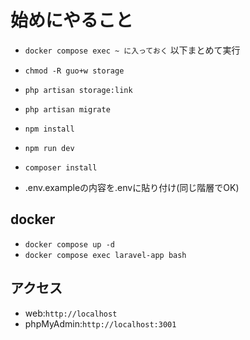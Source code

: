 # 始めにやること

- `docker compose exec ~ に入っておく`
  以下まとめて実行
- `chmod -R guo+w storage`
- `php artisan storage:link`
- `php artisan migrate`
- `npm install`
- `npm run dev`
- `composer install`

- .env.exampleの内容を.envに貼り付け(同じ階層でOK)

## docker

- `docker compose up -d`
- `docker compose exec laravel-app bash`

## アクセス

- web:`http://localhost`
- phpMyAdmin:`http://localhost:3001`
